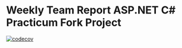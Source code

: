 # Weekly Team Report ASP.NET C# Practicum Fork Project 
[![codecov](https://codecov.io/gh/codemakeracademy/french-toast-weekly-report-1-api/branch/main/graph/badge.svg?token=yUqXq3hdi8)](https://codecov.io/gh/codemakeracademy/french-toast-weekly-report-1-api)
